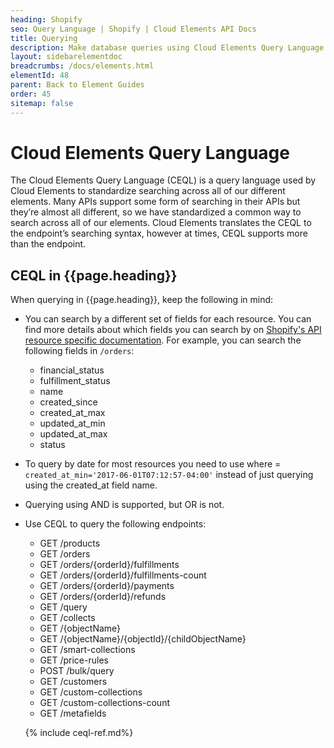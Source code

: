```yaml
---
heading: Shopify
seo: Query Language | Shopify | Cloud Elements API Docs
title: Querying
description: Make database queries using Cloud Elements Query Language.
layout: sidebarelementdoc
breadcrumbs: /docs/elements.html
elementId: 48
parent: Back to Element Guides
order: 45
sitemap: false
---
```


# Cloud Elements Query Language

The Cloud Elements Query Language (CEQL) is a query language used by Cloud Elements to standardize searching across all of our different elements. Many APIs support some form of searching in their APIs but they’re almost all different, so we have standardized a common way to search across all of our elements. Cloud Elements translates the CEQL to the endpoint’s searching syntax, however at times, CEQL supports more than the endpoint.

## CEQL in {{page.heading}}

When querying in {{page.heading}}, keep the following in mind:

* You can search by a different set of fields for each resource. You can find more details about which fields you can search by on [Shopify's API resource specific documentation](https://help.shopify.com/api/reference). For example, you can search the following fields in `/orders`:
  * financial_status
  * fulfillment_status
  * name
  * created_since
  * created_at_max
  * updated_at_min
  * updated_at_max
  * status
* To query by date for most resources you need to use where = `created_at_min='2017-06-01T07:12:57-04:00'` instead of just querying using the created_at field name.
* Querying using AND is supported, but OR is not.
* Use CEQL to query the following endpoints:
  * GET /products
  * GET /orders
  * GET /orders/{orderId}/fulfillments
  * GET /orders/{orderId}/fulfillments-count
  * GET /orders/{orderId}/payments
  * GET /orders/{orderId}/refunds
  * GET /query
  * GET /collects
  * GET /{objectName}
  * GET /{objectName}/{objectId}/{childObjectName}
  * GET /smart-collections
  * GET /price-rules
  * POST /bulk/query
  * GET /customers
  * GET /custom-collections
  * GET /custom-collections-count
  * GET /metafields


  {% include ceql-ref.md%}
